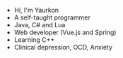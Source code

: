 - Hi, I'm Yaurkon
- A self-taught programmer
- Java, C# and Lua
- Web developer (Vue.js and Spring)
- Learning C++
- Clinical depression, OCD, Anxiety
